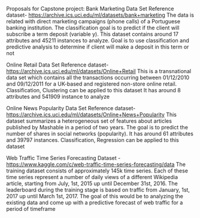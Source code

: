 Proposals for Capstone project:
Bank Marketing Data Set 
Reference dataset- https://archive.ics.uci.edu/ml/datasets/bank+marketing
The data is related with direct marketing campaigns (phone calls) of a Portuguese banking institution. The classification goal is to predict if the client will subscribe a term deposit (variable y).
This dataset contains around 17 attributes and 45211 instances to analyze.
Goal is to use classification and predictive analysis to determine if client will make a deposit in this term or not

Online Retail Data Set 
Reference dataset- https://archive.ics.uci.edu/ml/datasets/Online+Retail
This is a transnational data set which contains all the transactions occurring between 01/12/2010 and 09/12/2011 for a UK-based and registered non-store online retail.
Classification, Clustering can be applied to this dataset
It has around 8 attributes and 541909 instance to analyze

Online News Popularity Data Set 
Reference dataset- https://archive.ics.uci.edu/ml/datasets/Online+News+Popularity
This dataset summarizes a heterogeneous set of features about articles published by Mashable in a period of two years. The goal is to predict the number of shares in social networks (popularity).
It has around 61 attributes and 39797 instances.
Classification, Regression can be applied to this dataset

Web Traffic Time Series Forecasting
Dataset - https://www.kaggle.com/c/web-traffic-time-series-forecasting/data
The training dataset consists of approximately 145k time series. Each of these time series represent a number of daily views of a different Wikipedia article, starting from July, 1st, 2015 up until December 31st, 2016. The leaderboard during the training stage is based on traffic from January, 1st, 2017 up until March 1st, 2017.
The goal of this would be to analyzing the existing data and come up with a predictive forecast of web traffic for a period of timeframe
